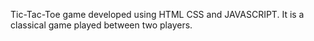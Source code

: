 Tic-Tac-Toe game developed using HTML CSS and JAVASCRIPT.
It is a classical game played between two players.
